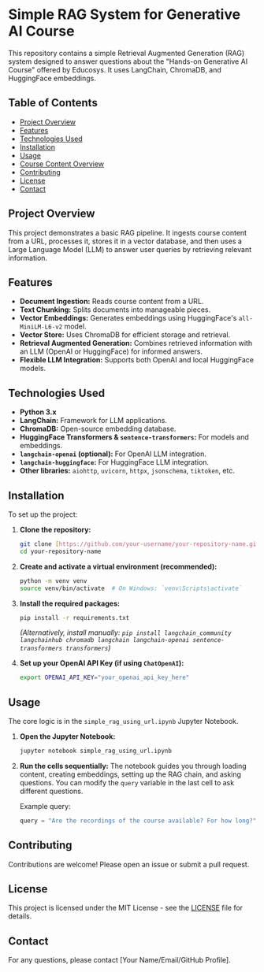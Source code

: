 # Simple RAG System for Generative AI Course

This repository contains a simple Retrieval Augmented Generation (RAG) system designed to answer questions about the "Hands-on Generative AI Course" offered by Educosys. It uses LangChain, ChromaDB, and HuggingFace embeddings.

## Table of Contents

* [Project Overview](#project-overview)
* [Features](#features)
* [Technologies Used](#technologies-used)
* [Installation](#installation)
* [Usage](#usage)
* [Course Content Overview](#course-content-overview)
* [Contributing](#contributing)
* [License](#license)
* [Contact](#contact)

## Project Overview

This project demonstrates a basic RAG pipeline. It ingests course content from a URL, processes it, stores it in a vector database, and then uses a Large Language Model (LLM) to answer user queries by retrieving relevant information.

## Features

* **Document Ingestion:** Reads course content from a URL.
* **Text Chunking:** Splits documents into manageable pieces.
* **Vector Embeddings:** Generates embeddings using HuggingFace's `all-MiniLM-L6-v2` model.
* **Vector Store:** Uses ChromaDB for efficient storage and retrieval.
* **Retrieval Augmented Generation:** Combines retrieved information with an LLM (OpenAI or HuggingFace) for informed answers.
* **Flexible LLM Integration:** Supports both OpenAI and local HuggingFace models.

## Technologies Used

* **Python 3.x**
* **LangChain:** Framework for LLM applications.
* **ChromaDB:** Open-source embedding database.
* **HuggingFace Transformers & `sentence-transformers`:** For models and embeddings.
* **`langchain-openai` (optional):** For OpenAI LLM integration.
* **`langchain-huggingface`:** For HuggingFace LLM integration.
* **Other libraries:** `aiohttp`, `uvicorn`, `httpx`, `jsonschema`, `tiktoken`, etc.

## Installation

To set up the project:

1.  **Clone the repository:**
    ```bash
    git clone [https://github.com/your-username/your-repository-name.git](https://github.com/your-username/your-repository-name.git)
    cd your-repository-name
    ```

2.  **Create and activate a virtual environment (recommended):**
    ```bash
    python -m venv venv
    source venv/bin/activate  # On Windows: `venv\Scripts\activate`
    ```

3.  **Install the required packages:**
    ```bash
    pip install -r requirements.txt
    ```
    *(Alternatively, install manually: `pip install langchain_community langchainhub chromadb langchain langchain-openai sentence-transformers transformers`)*

4.  **Set up your OpenAI API Key (if using `ChatOpenAI`):**
    ```bash
    export OPENAI_API_KEY="your_openai_api_key_here"
    ```

## Usage

The core logic is in the `simple_rag_using_url.ipynb` Jupyter Notebook.

1.  **Open the Jupyter Notebook:**
    ```bash
    jupyter notebook simple_rag_using_url.ipynb
    ```

2.  **Run the cells sequentially:**
    The notebook guides you through loading content, creating embeddings, setting up the RAG chain, and asking questions. You can modify the `query` variable in the last cell to ask different questions.

    Example query:
    ```python
    query = "Are the recordings of the course available? For how long?"
    ```


## Contributing

Contributions are welcome! Please open an issue or submit a pull request.

## License

This project is licensed under the MIT License - see the [LICENSE](LICENSE) file for details.

## Contact

For any questions, please contact [Your Name/Email/GitHub Profile].
